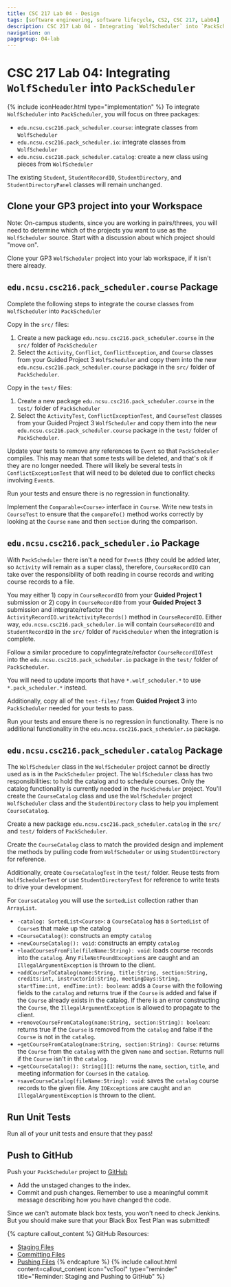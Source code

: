 ```yaml
---
title: CSC 217 Lab 04 - Design
tags: [software engineering, software lifecycle, CS2, CSC 217, Lab04]
description: CSC 217 Lab 04 - Integrating `WolfScheduler` into `PackScheduler`
navigation: on
pagegroup: 04-lab
---
```

# CSC 217 Lab 04: Integrating `WolfScheduler` into `PackScheduler`
{% include iconHeader.html type="implementation" %}
To integrate `WolfScheduler` into `PackScheduler`, you will focus on three packages: 

  * `edu.ncsu.csc216.pack_scheduler.course`: integrate classes from `WolfScheduler`
  * `edu.ncsu.csc216.pack_scheduler.io`: integrate classes from `WolfScheduler`
  * `edu.ncsu.csc216.pack_scheduler.catalog`: create a new class using pieces from `WolfScheduler`

The existing `Student`, `StudentRecordIO`, `StudentDirectory`, and `StudentDirectoryPanel` classes will remain unchanged.


## Clone your GP3 project into your Workspace
Note: On-campus students, since you are working in pairs/threes, you will need to determine which of the projects you want to use as the `WolfScheduler` source.  Start with a discussion about which project should "move on".

Clone your GP3 `WolfScheduler` project into your lab workspace, if it isn't there already.  


## `edu.ncsu.csc216.pack_scheduler.course` Package
Complete the following steps to integrate the course classes from `WolfScheduler` into `PackScheduler`

Copy in the `src/` files:

  1. Create a new package `edu.ncsu.csc216.pack_scheduler.course` in the `src/` folder of `PackScheduler`
  2. Select the `Activity`, `Conflict`, `ConflictException`, and `Course` classes from your Guided Project 3 `WolfScheduler` and copy them into the new `edu.ncsu.csc216.pack_scheduler.course` package in the `src/` folder of `PackScheduler`.
  
Copy in the `test/` files:

  1. Create a new package `edu.ncsu.csc216.pack_scheduler.course` in the `test/` folder of `PackScheduler`
  2. Select the `ActivityTest`, `ConflictExceptionTest`, and `CourseTest` classes from your Guided Project 3 `WolfScheduler` and copy them into the new `edu.ncsu.csc216.pack_scheduler.course` package in the `test/` folder of `PackScheduler`.
  
Update your tests to remove any references to `Event` so that `PackScheduler` compiles.  This may mean that some tests will be deleted, and that's ok if they are no longer needed.  There will likely be several tests in `ConflictExceptionTest` that will need to be deleted due to conflict checks involving `Event`s.

Run your tests and ensure there is no regression in functionality.

Implement the `Comparable<Course>` interface in `Course`.  Write new tests in `CourseTest` to ensure that the `compareTo()` method works correctly by looking at the `Course` `name` and then `section` during the comparison.


## `edu.ncsu.csc216.pack_scheduler.io` Package
With `PackScheduler` there isn't a need for `Event`s (they could be added later, so `Activity` will remain as a super class), therefore, `CourseRecordIO` can take over the responsibility of both reading in course records and writing course records to a file.

You may either 1) copy in `CourseRecordIO` from your **Guided Project 1** submission or 2) copy in `CourseRecordIO` from your **Guided Project 3** submission and integrate/refactor the `ActivityRecordIO.writeActivityRecords()` method in `CourseRecordIO`.  Either way, `edu.ncsu.csc216.pack_scheduler.io` will contain `CourseRecordIO` and `StudentRecordIO` in the `src/` folder of `PackScheduler` when the integration is complete.

Follow a similar procedure to copy/integrate/refactor `CourseRecordIOTest` into the `edu.ncsu.csc216.pack_scheduler.io` package in the `test/` folder of `PackScheduler`.

You will need to update imports that have `*.wolf_scheduler.*` to use `*.pack_scheduler.*` instead.

Additionally, copy all of the `test-files/` from **Guided Project 3** into `PackScheduler` needed for your tests to pass.

Run your tests and ensure there is no regression in functionality.  There is no additional functionality in the `edu.ncsu.csc216.pack_scheduler.io` package.


## `edu.ncsu.csc216.pack_scheduler.catalog` Package
The `WolfScheduler` class in the `WolfScheduler` project cannot be directly used as is in the `PackScheduler` project.  The `WolfScheduler` class has two responsibilities: to hold the catalog and to schedule courses.  Only the catalog functionality is currently needed in the `PackScheduler` project.  You'll create the `CourseCatalog` class and use the `WolfScheduler` project `WolfScheduler` class and the `StudentDirectory` class to help you implement `CourseCatalog`.

Create a new package `edu.ncsu.csc216.pack_scheduler.catalog` in the `src/` and `test/` folders of `PackScheduler`.

Create the `CourseCatalog` class to match the provided design and implement the methods by pulling code from `WolfScheduler` or using `StudentDirectory` for reference.

Additionally, create `CourseCatalogTest` in the `test/` folder.  Reuse tests from `WolfSchedulerTest` or use `StudentDirectoryTest` for reference to write tests to drive your development.

For `CourseCatalog` you will use the `SortedList` collection rather than `ArrayList`.  

  * `-catalog: SortedList<Course>`: a `CourseCatalog` has a `SortedList` of `Course`s that make up the catalog
  * `+CourseCatalog()`: constructs an empty `catalog`
  * `+newCourseCatalog(): void`: constructs an empty `catalog`
  * `+loadCoursesFromFile(fileName:String): void`: loads course records into the `catalog`.  Any `FileNotFoundException`s are caught and an `IllegalArgumentException` is thrown to the client.
  * `+addCourseToCatalog(name:String, title:String, section:String, credits:int, instructorId:String, meetingDays:String, startTime:int, endTime:int): boolean`: adds a `Course` with the following fields to the `catalog` and returns true if the `Course` is added and false if the `Course` already exists in the catalog.  If there is an error constructing the `Course`, the `IllegalArgumentException` is allowed to propagate to the client.
  * `+removeCourseFromCatalog(name:String, section:String): boolean`: returns true if the `Course` is removed from the `catalog` and false if the `Course` is not in the `catalog`.
  * `+getCourseFromCatalog(name:String, section:String): Course`: returns the `Course` from the `catalog` with the given `name` and `section`.  Returns null if the `Course` isn't in the `catalog`.
  * `+getCourseCatalog(): String[][]`: returns the  `name`, `section`, `title`, and meeting information for `Course`s in the `catalog`.
  * `+saveCourseCatalog(fileName:String): void`: saves the `catalog` course records to the given file.  Any `IOException`s are caught and an `IllegalArgumentException` is thrown to the client.
  

## Run Unit Tests
Run all of your unit tests and ensure that they pass!


## Push to GitHub
Push your `PackScheduler` project to [GitHub](https://github.ncsu.edu)

  * Add the unstaged changes to the index.
  * Commit and push changes.  Remember to use a meaningful commit message describing how you have changed the code.  
  
Since we can't automate black box tests, you won't need to check Jenkins.  But you should make sure that your Black Box Test Plan was submitted!


{% capture callout_content %}
GitHub Resources:

  * [Staging Files](https://pages.github.ncsu.edu/engr-csc-software-development/practices-tools/git/git-staging)
  * [Committing Files](https://pages.github.ncsu.edu/engr-csc-software-development/practices-tools/git/git-commit)
  * [Pushing Files](https://pages.github.ncsu.edu/engr-csc-software-development/practices-tools/git/git-push)
{% endcapture %}
{% include callout.html content=callout_content icon="vcTool" type="reminder" title="Reminder: Staging and Pushing to GitHub" %}
